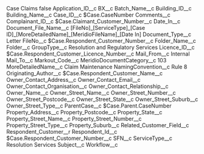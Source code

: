 <?xml version="1.0" encoding="UTF-8"?>
<CustomMetadata xmlns="http://soap.sforce.com/2006/04/metadata" xmlns:xsi="http://www.w3.org/2001/XMLSchema-instance" xmlns:xsd="http://www.w3.org/2001/XMLSchema">
    <label>Case Claims</label>
    <protected>false</protected>
    <values>
        <field>Application_ID__c</field>
        <value xsi:nil="true"/>
    </values>
    <values>
        <field>BX__c</field>
        <value xsi:nil="true"/>
    </values>
    <values>
        <field>Batch_Name__c</field>
        <value xsi:nil="true"/>
    </values>
    <values>
        <field>Building_ID__c</field>
        <value xsi:nil="true"/>
    </values>
    <values>
        <field>Building_Name__c</field>
        <value xsi:nil="true"/>
    </values>
    <values>
        <field>Case_ID__c</field>
        <value xsi:type="xsd:string">$Case.CaseNumber</value>
    </values>
    <values>
        <field>Comments__c</field>
        <value xsi:nil="true"/>
    </values>
    <values>
        <field>Complainant_ID__c</field>
        <value xsi:type="xsd:string">$Case.Claimant_Customer_Number__c</value>
    </values>
    <values>
        <field>Date_In__c</field>
        <value xsi:nil="true"/>
    </values>
    <values>
        <field>Document_File_Name__c</field>
        <value xsi:type="xsd:string">[FileNo]_[ServiceType]_[Case ID]_[MoreDetailedName]_[MeridioFileName]_[Date In]</value>
    </values>
    <values>
        <field>Document_Type__c</field>
        <value xsi:type="xsd:string">Letter</value>
    </values>
    <values>
        <field>FileNo__c</field>
        <value xsi:type="xsd:string">$Case.Respondent_Customer_Number__c</value>
    </values>
    <values>
        <field>Folder_Name__c</field>
        <value xsi:nil="true"/>
    </values>
    <values>
        <field>Folder__c</field>
        <value xsi:nil="true"/>
    </values>
    <values>
        <field>GroupType__c</field>
        <value xsi:type="xsd:string">Resolution and Regulatory Services</value>
    </values>
    <values>
        <field>Licence_ID__c</field>
        <value xsi:type="xsd:string">$Case.Respondent_Customer_Licence_Number__c</value>
    </values>
    <values>
        <field>Mail_From__c</field>
        <value xsi:type="xsd:string">Internal</value>
    </values>
    <values>
        <field>Mail_To__c</field>
        <value xsi:nil="true"/>
    </values>
    <values>
        <field>Markout_Code__c</field>
        <value xsi:nil="true"/>
    </values>
    <values>
        <field>MeridioDocumentCategory__c</field>
        <value xsi:type="xsd:string">103</value>
    </values>
    <values>
        <field>MoreDetailedName__c</field>
        <value xsi:type="xsd:string">Claim Maintenance</value>
    </values>
    <values>
        <field>NamingConvention__c</field>
        <value xsi:type="xsd:string">Rule 8</value>
    </values>
    <values>
        <field>Originating_Author__c</field>
        <value xsi:type="xsd:string">$Case.Respondent_Customer_Name__c</value>
    </values>
    <values>
        <field>Owner_Contact_Address__c</field>
        <value xsi:nil="true"/>
    </values>
    <values>
        <field>Owner_Contact_Email__c</field>
        <value xsi:nil="true"/>
    </values>
    <values>
        <field>Owner_Contact_Organisation__c</field>
        <value xsi:nil="true"/>
    </values>
    <values>
        <field>Owner_Contact_Relationship__c</field>
        <value xsi:nil="true"/>
    </values>
    <values>
        <field>Owner_Name__c</field>
        <value xsi:nil="true"/>
    </values>
    <values>
        <field>Owner_Street_Name__c</field>
        <value xsi:nil="true"/>
    </values>
    <values>
        <field>Owner_Street_Number__c</field>
        <value xsi:nil="true"/>
    </values>
    <values>
        <field>Owner_Street_Postcode__c</field>
        <value xsi:nil="true"/>
    </values>
    <values>
        <field>Owner_Street_State__c</field>
        <value xsi:nil="true"/>
    </values>
    <values>
        <field>Owner_Street_Suburb__c</field>
        <value xsi:nil="true"/>
    </values>
    <values>
        <field>Owner_Street_Type__c</field>
        <value xsi:nil="true"/>
    </values>
    <values>
        <field>ParentCase__c</field>
        <value xsi:type="xsd:string">$Case.Parent.CaseNumber</value>
    </values>
    <values>
        <field>Property_Address__c</field>
        <value xsi:nil="true"/>
    </values>
    <values>
        <field>Property_Postcode__c</field>
        <value xsi:nil="true"/>
    </values>
    <values>
        <field>Property_State__c</field>
        <value xsi:nil="true"/>
    </values>
    <values>
        <field>Property_Street_Name__c</field>
        <value xsi:nil="true"/>
    </values>
    <values>
        <field>Property_Street_Number__c</field>
        <value xsi:nil="true"/>
    </values>
    <values>
        <field>Property_Street_Type__c</field>
        <value xsi:nil="true"/>
    </values>
    <values>
        <field>Property_Suburb__c</field>
        <value xsi:nil="true"/>
    </values>
    <values>
        <field>Related_Customer_Field__c</field>
        <value xsi:type="xsd:string">Respondent_Customer__r</value>
    </values>
    <values>
        <field>Respondent_Id__c</field>
        <value xsi:type="xsd:string">$Case.Respondent_Customer_Number__c</value>
    </values>
    <values>
        <field>SFN__c</field>
        <value xsi:nil="true"/>
    </values>
    <values>
        <field>ServiceType__c</field>
        <value xsi:type="xsd:string">Resolution Services</value>
    </values>
    <values>
        <field>Subject__c</field>
        <value xsi:nil="true"/>
    </values>
    <values>
        <field>Workflow__c</field>
        <value xsi:nil="true"/>
    </values>
</CustomMetadata>
